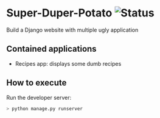 # Super-Duper-Potato ![Status](https://github.com/fabi1816/super-duper-potato/actions/workflows/main.yml/badge.svg)

Build a Django website with multiple ugly application

## Contained applications

- Recipes app: displays some dumb recipes

## How to execute

Run the developer server:

```sh
> python manage.py runserver
```
